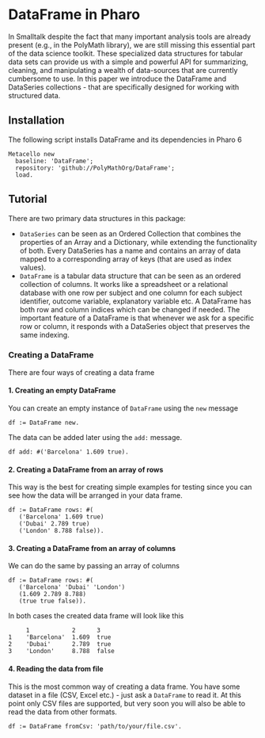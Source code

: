 # DataFrame in Pharo
In Smalltalk despite the fact that many important analysis tools are already present (e.g., in the PolyMath library), we are still missing this essential part of the data science toolkit. These specialized data structures for tabular data sets can provide us with a simple and powerful API for summarizing, cleaning, and manipulating a wealth of data-sources that are currently cumbersome to use. In this paper we introduce the DataFrame and DataSeries collections - that are specifically designed for working with structured data.

## Installation
The following script installs DataFrame and its dependencies in Pharo 6

```smalltalk
Metacello new
  baseline: 'DataFrame';
  repository: 'github://PolyMathOrg/DataFrame';
  load.
```

## Tutorial
There are two primary data structures in this package:
* `DataSeries` can be seen as an Ordered Collection that combines the properties of an Array and a Dictionary, while extending the functionality of both. Every DataSeries has a name and contains an array of data mapped to a corresponding array of keys (that are used as index values).
* `DataFrame` is a tabular data structure that can be seen as an ordered collection of columns. It works like a spreadsheet or a relational database with one row per subject and one column for each subject identifier, outcome variable, explanatory variable etc. A DataFrame has both row and column indices which can be changed if needed. The important feature of a DataFrame is that whenever we ask for a specific row or column, it responds with a DataSeries object that preserves the same indexing.

### Creating a DataFrame
There are four ways of creating a data frame

#### 1. Creating an empty DataFrame
You can create an empty instance of `DataFrame` using the `new` message

```smalltalk
df := DataFrame new.
```
The data can be added later using the `add:` message.
```smalltalk
df add: #('Barcelona' 1.609 true).
```

#### 2. Creating a DataFrame from an array of rows
This way is the best for creating simple examples for testing since you can see how the data will be arranged in your data frame.

```smalltalk
df := DataFrame rows: #(
   ('Barcelona' 1.609 true)
   ('Dubai' 2.789 true)
   ('London' 8.788 false)).
```

#### 3. Creating a DataFrame from an array of columns
We can do the same by passing an array of columns

```smalltalk
df := DataFrame rows: #(
   ('Barcelona' 'Dubai' 'London')
   (1.609 2.789 8.788)
   (true true false)).
```
In both cases the created data frame will look like this

```
     1            2      3
1    'Barcelona'  1.609  true
2    'Dubai'      2.789  true
3    'London'     8.788  false
```

#### 4. Reading the data from file
This is the most common way of creating a data frame. You have some dataset in a file (CSV, Excel etc.) - just ask a `DataFrame` to read it. At this point only CSV files are supported, but very soon you will also be able to read the data from other formats.

```smalltalk
df := DataFrame fromCsv: 'path/to/your/file.csv'.
```
